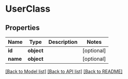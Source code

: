 # UserClass

## Properties
Name | Type | Description | Notes
------------ | ------------- | ------------- | -------------
**id** | **object** |  | [optional] 
**name** | **object** |  | [optional] 

[[Back to Model list]](../README.md#documentation-for-models) [[Back to API list]](../README.md#documentation-for-api-endpoints) [[Back to README]](../README.md)

